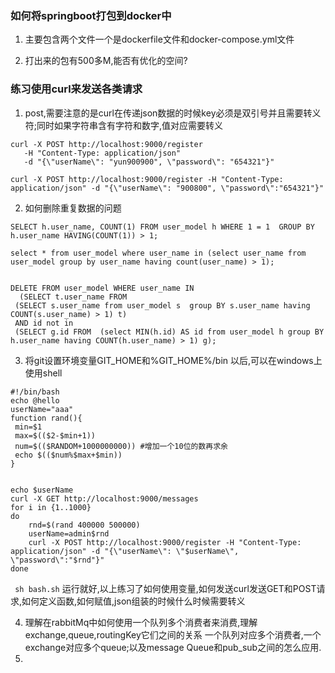 ### 如何将springboot打包到docker中

1. 主要包含两个文件一个是dockerfile文件和docker-compose.yml文件

2. 打出来的包有500多M,能否有优化的空间?

### 练习使用curl来发送各类请求
1. post,需要注意的是curl在传递json数据的时候key必须是双引号并且需要转义符;同时如果字符串含有字符和数字,值对应需要转义
```
curl -X POST http://localhost:9000/register 
   -H "Content-Type: application/json"
   -d "{\"userName\": "yun900900", \"password\": "654321"}"
```

```
curl -X POST http://localhost:9000/register -H "Content-Type: application/json" -d "{\"userName\": "900800", \"password\":"654321"}"
```

2. 如何删除重复数据的问题
```
SELECT h.user_name, COUNT(1) FROM user_model h WHERE 1 = 1  GROUP BY h.user_name HAVING(COUNT(1)) > 1;

select * from user_model where user_name in (select user_name from user_model group by user_name having count(user_name) > 1);


DELETE FROM user_model WHERE user_name IN 
  (SELECT t.user_name FROM  
 (SELECT s.user_name from user_model s  group BY s.user_name having COUNT(s.user_name) > 1) t)
 AND id not in
 (SELECT g.id FROM  (select MIN(h.id) AS id from user_model h group BY h.user_name having COUNT(h.user_name) > 1) g);
```
3. 将git设置环境变量GIT_HOME和%GIT_HOME%/bin 以后,可以在windows上使用shell
```
#!/bin/bash
echo @hello
userName="aaa"
function rand(){ 
 min=$1 
 max=$(($2-$min+1)) 
 num=$(($RANDOM+1000000000)) #增加一个10位的数再求余 
 echo $(($num%$max+$min)) 
}
  

echo $userName
curl -X GET http://localhost:9000/messages
for i in {1..1000}
do
    rnd=$(rand 400000 500000)
    userName=admin$rnd
    curl -X POST http://localhost:9000/register -H "Content-Type: application/json" -d "{\"userName\": \"$userName\", \"password\":"$rnd"}"
done
```
` sh bash.sh` 运行就好,以上练习了如何使用变量,如何发送curl发送GET和POST请求,如何定义函数,如何赋值,json组装的时候什么时候需要转义

4. 理解在rabbitMq中如何使用一个队列多个消费者来消费,理解exchange,queue,routingKey它们之间的关系
  一个队列对应多个消费者,一个exchange对应多个queue;以及message Queue和pub_sub之间的怎么应用.
5. 
